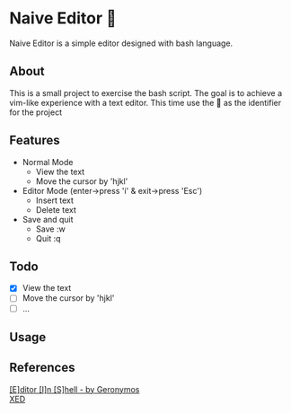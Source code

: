 # Naive Editor :ram:
Naive Editor is a simple editor designed with bash language.
## About

This is a small project to exercise the bash script. The goal is to achieve a vim-like experience with a text editor. This time use the :ram: as the identifier for the project

## Features
- Normal Mode
	- View the text
	- Move the cursor by 'hjkl'
- Editor Mode (enter->press 'i' & exit->press 'Esc')
	- Insert text
	- Delete text
- Save and quit
	- Save :w
	- Quit :q

## Todo
- [x] View the text
- [ ] Move the cursor by 'hjkl'
- [ ] ...

## Usage
## References
[[E]ditor [I]n [S]hell - by Geronymos](https://github.com/Geronymos/EIS)  
[XED](https://github.com/zcjrony/xed)
